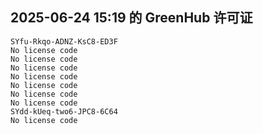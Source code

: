 ## 2025-06-24 15:19 的 GreenHub 许可证
```
SYfu-Rkqo-ADNZ-KsC8-ED3F
No license code
No license code
No license code
No license code
No license code
No license code
No license code
SYdd-kUeq-two6-JPC8-6C64
No license code
```
